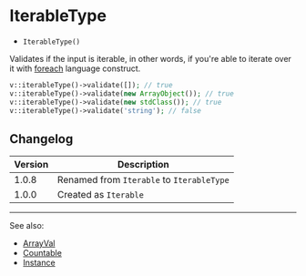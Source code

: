 # IterableType

- `IterableType()`

Validates if the input is iterable, in other words, if you're able to iterate
over it with [foreach](http://php.net/foreach) language construct.

```php
v::iterableType()->validate([]); // true
v::iterableType()->validate(new ArrayObject()); // true
v::iterableType()->validate(new stdClass()); // true
v::iterableType()->validate('string'); // false
```

## Changelog

Version | Description
--------|-------------
  1.0.8 | Renamed from `Iterable` to `IterableType`
  1.0.0 | Created as `Iterable`

***
See also:

  * [ArrayVal](ArrayVal.md)
  * [Countable](Countable.md)
  * [Instance](Instance.md)
